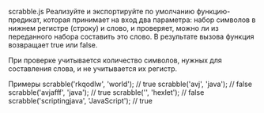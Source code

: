 scrabble.js
Реализуйте и экспортируйте по умолчанию функцию-предикат, которая принимает на
вход два параметра: набор символов в нижнем регистре (строку) и слово, и проверяет,
можно ли из переданного набора составить это слово. В результате вызова функция
возвращает true или false.

При проверке учитывается количество символов, нужных для составления слова, и не
учитывается их регистр.

Примеры
scrabble('rkqodlw', 'world'); // true
scrabble('avj', 'java'); // false
scrabble('avjafff', 'java'); // true
scrabble('', 'hexlet'); // false
scrabble('scriptingjava', 'JavaScript'); // true
